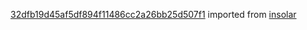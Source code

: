 [32dfb19d45af5df894f11486cc2a26bb25d507f1](https://github.com/insolar/insolar/commit/32dfb19d45af5df894f11486cc2a26bb25d507f1) imported from [insolar](https://github.com/insolar/insolar)
